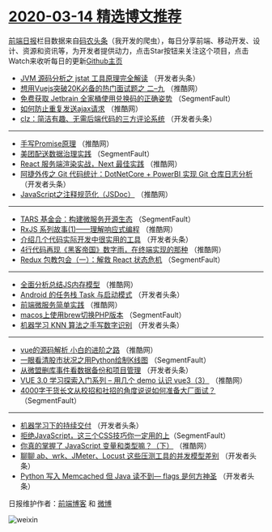 # [2020-03-14 精选博文推荐](https://toutiao.qdkfweb.cn/date/2020/03/14)

[前端日报](https://qdkfweb.cn/c/news)栏目数据来自[码农头条](https://toutiao.qdkfweb.cn/)（我开发的爬虫），每日分享前端、移动开发、设计、资源和资讯等，为开发者提供动力，点击Star按钮来关注这个项目，点击Watch来收听每日的更新[Github主页](https://github.com/kujian/frontendDaily)
* [JVM 源码分析之 jstat 工具原理完全解读](https://toutiao.qdkfweb.cn/139416.html) （开发者头条）
* [想用Vuejs突破20K必备的热门面试题之 二&#8211;九](https://toutiao.qdkfweb.cn/139428.html) （推酷网）
* [免费获取 Jetbrain 全家桶使用兑换码的正确姿势](https://toutiao.qdkfweb.cn/139394.html) （SegmentFault）
* [如何防止重复发送ajax请求](https://toutiao.qdkfweb.cn/139439.html) （推酷网）
* [clz：简洁有趣、无需后端代码的三方评论系统](https://toutiao.qdkfweb.cn/139417.html) （开发者头条）

***
* [手写Promise原理](https://toutiao.qdkfweb.cn/139429.html) （推酷网）
* [美团配送数据治理实践](https://toutiao.qdkfweb.cn/139395.html) （SegmentFault）
* [React 服务端渲染实战，Next 最佳实践](https://toutiao.qdkfweb.cn/139440.html) （推酷网）
* [阿捷外传之 Git 代码统计：DotNetCore + PowerBI 实现 Git 仓库日志分析](https://toutiao.qdkfweb.cn/139418.html) （开发者头条）
* [JavaScript之注释规范化（JSDoc）](https://toutiao.qdkfweb.cn/139430.html) （推酷网）

***
* [TARS 基金会：构建微服务开源生态](https://toutiao.qdkfweb.cn/139396.html) （SegmentFault）
* [RxJS 系列故事(1)——理解响应式编程](https://toutiao.qdkfweb.cn/139441.html) （推酷网）
* [介绍几个代码实际开发中很实用的工具](https://toutiao.qdkfweb.cn/139419.html) （开发者头条）
* [4行代码再现《黑客帝国》数字雨，在终端实现的那种](https://toutiao.qdkfweb.cn/139431.html) （推酷网）
* [Redux 包教包会（一）：解救 React 状态危机](https://toutiao.qdkfweb.cn/139397.html) （SegmentFault）

***
* [全面分析总结JS内存模型](https://toutiao.qdkfweb.cn/139442.html) （推酷网）
* [Android 的任务栈 Task 与启动模式](https://toutiao.qdkfweb.cn/139420.html) （开发者头条）
* [前端微服务简单实践](https://toutiao.qdkfweb.cn/139432.html) （推酷网）
* [macos上使用brew切换PHP版本](https://toutiao.qdkfweb.cn/139398.html) （SegmentFault）
* [机器学习 KNN 算法之手写数字识别](https://toutiao.qdkfweb.cn/139421.html) （开发者头条）

***
* [vue的源码解析 小白的进阶之路](https://toutiao.qdkfweb.cn/139433.html) （推酷网）
* [一眼看清股市状况之用Python绘制K线图](https://toutiao.qdkfweb.cn/139399.html) （SegmentFault）
* [从微盟删库事件看数据备份和项目管理](https://toutiao.qdkfweb.cn/139422.html) （开发者头条）
* [VUE 3.0 学习探索入门系列 &#8211; 用几个 demo 认识 vue3（3）](https://toutiao.qdkfweb.cn/139434.html) （推酷网）
* [4000字干货长文从校招和社招的角度说说如何准备大厂面试？](https://toutiao.qdkfweb.cn/139400.html) （SegmentFault）

***
* [机器学习下的持续交付](https://toutiao.qdkfweb.cn/139423.html) （开发者头条）
* [拒绝JavaScript，这三个CSS技巧你一定用的上​](https://toutiao.qdkfweb.cn/139390.html) （SegmentFault）
* [你真的掌握了 JavaScript 变量和类型嘛？（下）](https://toutiao.qdkfweb.cn/139435.html) （推酷网）
* [聊聊 ab、wrk、JMeter、Locust 这些压测工具的并发模型差别](https://toutiao.qdkfweb.cn/139413.html) （开发者头条）
* [Python 写入 Memcached 但 Java 读不到— flags 是何方神圣](https://toutiao.qdkfweb.cn/139424.html) （开发者头条）

日报维护作者：[前端博客](https://qdkfweb.cn/) 和 [微博](https://qdkfweb.cn/go/weibo)

![weixin](https://user-images.githubusercontent.com/3055447/38468989-651132ac-3b80-11e8-8e6b-15122322a9d7.png)